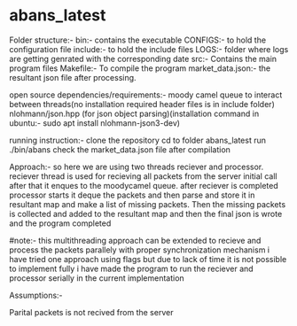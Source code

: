 # abans_latest
Folder structure:-
bin:- contains the executable
CONFIGS:- to hold the configuration file
include:- to hold the include files
LOGS:- folder where logs are getting genrated with the corresponding date
src:- Contains the main program files
Makefile:- To compile the program
market_data.json:- the resultant json file after processing.

open source dependencies/requirements:-
moody camel queue to interact between threads(no installation required header files is in include folder)
nlohmann/json.hpp (for json object parsing)(installation command in ubuntu:- sudo apt install nlohmann-json3-dev)

running instruction:-
clone the repository
cd to folder abans_latest
run ./bin/abans
check the market_data.json file after compilation

Approach:-
so here we are using two threads reciever and processor.
reciever thread is used for recieving all packets from the server initial call after that it enques to the moodycamel queue. 
after reciever is completed processor starts it deque the packets and then parse and store it in resultant map and make a list of missing packets.
Then the missing packets is collected and added to the resultant map and then the final json is wrote and the program completed

#note:- this multithreading approach can be extended to recieve and process the packets parallely with proper synchronization mechanism i have tried one approach using flags but due to lack of time it is not possible to implement fully i have made the program to run the reciever and processor serially in the current implementation

Assumptions:-

Parital packets is not recived from the server


